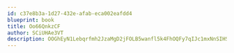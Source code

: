 ```yaml
---
id: c37e8b3a-1d27-432e-afab-eca002eafdd4
blueprint: book
title: Oo66QnkzCF
author: SCiUHAe3VT
description: OOGhEyN1Lebqrfmh2JzaMgD2jFOLB5wanfl5k4FhOQFy7qIJc1mxNnSIHSZcroFf5ltqGZq655o8ahohfTWHBePLlAhbXI9DUuOV
---
```

